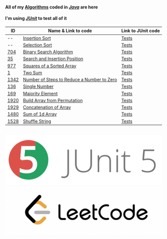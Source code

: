 #### All of my <u>Algorithms</u> coded in <i><u>Java</u></i> are here
#### I'm using <u><i>JUnit</i></u> to test all of it

| ID | Name & Link to code | Link to JUnit code
| -- | ------------------- | ------------------
| -- | [Insertion Sort](src/main/java/sort/InsertionSort.java) | [Tests](src/test/java/sort/InsertionSortingTest.java)
| -- | [Selection Sort](src/main/java/sort/SelectionSort.java) | [Tests](src/test/java/sort/SelectionSortingTest.java)
| [704](https://leetcode.com/problems/binary-search/) | [Binary Search Algorithm](src/main/java/binary_search) | [Tests](src/test/java/binary_search/BinarySearchTest.java)
| [35](https://leetcode.com/problems/search-insert-position/) | [Search and Insertion Position](src/main/java/search_insertion_position) | [Tests](src/test/java/search_insertion_position/SearchInsertionPositionTest.java)
| [977](https://leetcode.com/problems/squares-of-a-sorted-array/) | [Squares of a Sorted Array](src/main/java/squares_of_a_sorted_array) | [Tests](src/test/java/squares_of_a_sorted_array/SquaresOfASortedArrayTest.java)
| [1](https://leetcode.com/problems/two-sum/) | [Two Sum](src/main/java/two_sum) | [Tests](src/test/java/two_sum/TwoSumTest.java)
| [1342](https://leetcode.com/problems/number-of-steps-to-reduce-a-number-to-zero/) | [Number of Steps to Reduce a Number to Zero](src/main/java/number_of_steps_to_reduce_a_number_to_zero) | [Tests](src/test/java/number_of_steps_to_reduce_a_number_to_zero/NumberOfStepsToReduceANumberToZeroTest.java)
| [136](https://leetcode.com/problems/single-number/) | [Single Number](src/main/java/single_number) | [Tests](src/test/java/single_number/SingleNumberTest.java)
| [169](https://leetcode.com/problems/majority-element/) | [Majority Element](src/main/java/majority_element) | [Tests](src/test/java/majority_element/MajorityElementTest.java)
| [1920](https://leetcode.com/problems/build-array-from-permutation/) | [Build Array from Permutation](src/main/java/build_array_from_permutation) | [Tests](src/test/java/build_array_from_permutation/BuildArrayFromPermutationTest.java)
| [1929](https://leetcode.com/problems/concatenation-of-array/) | [Concatenation of Array](src/main/java/concatenation_of_araray) | [Tests](src/test/java/concatenation_of_array/ConcatenationOfArrayTest.java)
| [1480](https://leetcode.com/problems/running-sum-of-1d-array/) | [Sum of 1d Array](src/main/java/running_sum_of_1d_array) | [Tests](src/test/java/running_sum_of_1d_array/RunningSumOf1dArrayTest.java)
| [1528](https://leetcode.com/problems/shuffle-string/) | [Shuffle String](src/main/java/shuffle_string) | [Tests](src/test/java/shuffle_string/ShuffleStringTest.java)

<br />

<img src="images/junit5.png" width="600px" />

<img src="images/leetcode.png" width="600px" />
